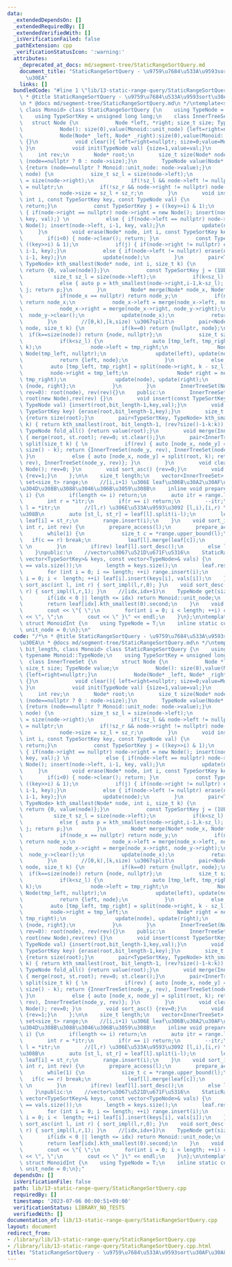 ```yaml
---
data:
  _extendedDependsOn: []
  _extendedRequiredBy: []
  _extendedVerifiedWith: []
  _isVerificationFailed: false
  _pathExtension: cpp
  _verificationStatusIcon: ':warning:'
  attributes:
    _deprecated_at_docs: md/segment-tree/StaticRangeSortQuery.md
    document_title: "StaticRangeSortQuery - \u9759\u7684\u533A\u9593sort\u30AF\u30A8\
      \u30EA"
    links: []
  bundledCode: "#line 1 \"lib/13-static-range-query/StaticRangeSortQuery.cpp\"\n/*\n\
    \ * @title StaticRangeSortQuery - \u9759\u7684\u533A\u9593sort\u30AF\u30A8\u30EA\
    \n * @docs md/segment-tree/StaticRangeSortQuery.md\n */\ntemplate<size_t bit_length,\
    \ class Monoid> class StaticRangeSortQuery {\n    using TypeNode = typename Monoid::TypeNode;\n\
    \    using TypeSortKey = unsigned long long;\n    class InnerTreeSet {\n     \
    \   struct Node {\n            Node *left, *right; size_t size; TypeNode value;\n\
    \            Node(): size(0),value(Monoid::unit_node) {left=right=nullptr;}\n\
    \            Node(Node* _left, Node* _right):size(0),value(Monoid::unit_node),left(_left),right(_right)\
    \ {}\n            void clear(){ left=right=nullptr; size=0;value=Monoid::unit_node;\
    \ }\n            void init(TypeNode val) {size=1,value=val;}\n        };\n   \
    \     int rev;\n        Node* root;\n        size_t size(Node* node) const {return\
    \ (node==nullptr ? 0 : node->size);}\n        TypeNode value(Node* node) const\
    \ {return (node==nullptr ? Monoid::unit_node: node->value);}\n        void update(Node*\
    \ node) {\n            size_t sz_l = size(node->left);\n            size_t sz_r\
    \ = size(node->right);\n            if(!sz_l && node->left != nullptr) node->left\
    \ = nullptr;\n            if(!sz_r && node->right != nullptr) node->right = nullptr;\n\
    \            node->size = sz_l + sz_r;\n        }\n        void insert(Node* node,\
    \ int i, const TypeSortKey key, const TypeNode val) {\n            if(i<0) { node->init(val);\
    \ return;}\n            const TypeSortKey j = ((key>>i) & 1);\n            if(j)\
    \ { if(node->right == nullptr) node->right = new Node(); insert(node->right, i-1,\
    \ key, val);} \n            else { if(node->left == nullptr) node->left = new\
    \ Node(); insert(node->left, i-1, key, val);}\n            update(node);\n   \
    \     }\n        void erase(Node* node, int i, const TypeSortKey key) {\n    \
    \        if(i<0) { node->clear(); return; }\n            const TypeSortKey j =\
    \ ((key>>i) & 1);\n            if(j) { if(node->right != nullptr) erase(node->right,\
    \ i-1, key);}\n            else { if(node->left != nullptr) erase(node->left,\
    \ i-1, key);}\n            update(node);\n        }\n        pair<TypeSortKey,\
    \ TypeNode> kth_smallest(Node* node, int i, size_t k) {\n            if(i<0) {\
    \ return {0, value(node)};}\n            const TypeSortKey j = (1ULL<<i);\n  \
    \          size_t sz_l = size(node->left);\n            if(k<sz_l) { return kth_smallest(node->left,i-1,k);}\n\
    \            else { auto p = kth_smallest(node->right,i-1,k-sz_l); p.first |=\
    \ j; return p;}\n        }\n        Node* merge(Node* node_x, Node* node_y) {\n\
    \            if(node_x == nullptr) return node_y;\n            if(node_y == nullptr)\
    \ return node_x;\n            node_x->left = merge(node_x->left, node_y->left);\n\
    \            node_x->right = merge(node_x->right, node_y->right);\n          \
    \  node_y->clear();\n            update(node_x);\n            return node_x;\n\
    \        }\n        //[0,k),[k,size) \u3067split\n        pair<Node*, Node*> split(Node*\
    \ node, size_t k) {\n            if(k==0) return {nullptr, node};\n          \
    \  if(k==size(node)) return {node, nullptr};\n            size_t sz_l = size(node->left);\n\
    \            if(k<sz_l) {\n                auto [tmp_left, tmp_right] = split(node->left,\
    \ k);\n                node->left = tmp_right;\n                Node* left = new\
    \ Node(tmp_left, nullptr);\n                update(left), update(node);\n    \
    \            return {left, node};\n            }\n            else {\n       \
    \         auto [tmp_left, tmp_right] = split(node->right, k - sz_l);\n       \
    \         node->right = tmp_left;\n                Node* right = new Node(nullptr,\
    \ tmp_right);\n                update(node), update(right);\n                return\
    \ {node, right};\n            }\n        }\n        InnerTreeSet(Node* node, int\
    \ rev=0): root(node), rev(rev){}\n    public:\n        InnerTreeSet(int rev=0):\
    \ root(new Node),rev(rev) {}\n        void insert(const TypeSortKey key, const\
    \ TypeNode val) {insert(root,bit_length-1,key,val);}\n        void erase(const\
    \ TypeSortKey key) {erase(root,bit_length-1,key);}\n        size_t size() const\
    \ {return size(root);}\n        pair<TypeSortKey, TypeNode> kth_smallest(size_t\
    \ k) { return kth_smallest(root, bit_length-1, (rev?size()-1-k:k));}\n       \
    \ TypeNode fold_all() {return value(root);}\n        void merge(InnerTreeSet st)\
    \ { merge(root, st.root); rev=0; st.clear();}\n        pair<InnerTreeSet, InnerTreeSet>\
    \ split(size_t k) { \n            if(rev) { auto [node_x, node_y] = split(root,\
    \ size() - k); return {InnerTreeSet(node_y, rev), InnerTreeSet(node_x, rev)};\
    \ }\n            else { auto [node_x, node_y] = split(root, k); return {InnerTreeSet(node_x,\
    \ rev), InnerTreeSet(node_y, rev)}; }\n        }\n        void clear() { root=new\
    \ Node(); rev=0; }\n        void sort_asc() {rev=0;}\n        void sort_desc()\
    \ {rev=1;}\n    };\n\n    size_t length;\n    vector<InnerTreeSet> leaf;\n   \
    \ set<size_t> range;\n    //[i,i+1) \u306E leaf\u306B\u30A2\u30AF\u30BB\u30B9\u3067\
    \u304D\u308B\u3088\u3046\u306B\u3059\u308B\n    inline void prepare_access(int\
    \ i) {\n        if(length <= i) return;\n        auto itr = range.lower_bound(i);\n\
    \        int r = *itr;\n        if(r == i) return;\n        --itr;\n        int\
    \ l = *itr;\n        //[l,r) \u306E\u533A\u9593\u3092 [l,i),[i,r) \u306Bsplit\u3059\
    \u308B\n        auto [st_l, st_r] = leaf[l].split(i-l);\n        leaf[l] = st_l;\
    \ leaf[i] = st_r;\n        range.insert(i);\n    }\n    void sort_impl(int l,\
    \ int r, int rev) {\n        prepare_access(l);\n        prepare_access(r);\n\
    \        while(1) {\n            size_t c = *range.upper_bound(l);\n         \
    \   if(c == r) break;\n            leaf[l].merge(leaf[c]);\n            range.erase(c);\
    \ \n        }\n        if(rev) leaf[l].sort_desc();\n        else leaf[l].sort_asc();\n\
    \    }\npublic:\n    //vector\u3067\u521D\u671F\u5316\n    StaticRangeSortQuery(const\
    \ vector<TypeSortKey>& keys, const vector<TypeNode>& vals) {\n        assert(keys.size()\
    \ == vals.size());\n        length = keys.size();\n        leaf.resize(length);\n\
    \        for (int i = 0; i <= length; ++i) range.insert(i);\n        for (int\
    \ i = 0; i <  length; ++i) leaf[i].insert(keys[i], vals[i]);\n    }\n    void\
    \ sort_asc(int l, int r) { sort_impl(l,r,0); }\n    void sort_desc(int l, int\
    \ r) { sort_impl(l,r,1); }\n    //[idx,idx+1)\n    TypeNode get(size_t idx) {\n\
    \        if(idx < 0 || length <= idx) return Monoid::unit_node;\n        prepare_access(idx);\n\
    \        return leaf[idx].kth_smallest(0).second;\n    }\n    void print(){\n\
    \        cout << \"{ \";\n        for(int i = 0; i < length; ++i) cout << leaf[i].fold_all()\
    \ << \", \";\n        cout << \" }\" << endl;\n    }\n};\n\ntemplate<class T>\
    \ struct MonoidInt {\n    using TypeNode = T;\n    inline static constexpr TypeNode\
    \ unit_node = 0;\n};\n"
  code: "/*\n * @title StaticRangeSortQuery - \u9759\u7684\u533A\u9593sort\u30AF\u30A8\
    \u30EA\n * @docs md/segment-tree/StaticRangeSortQuery.md\n */\ntemplate<size_t\
    \ bit_length, class Monoid> class StaticRangeSortQuery {\n    using TypeNode =\
    \ typename Monoid::TypeNode;\n    using TypeSortKey = unsigned long long;\n  \
    \  class InnerTreeSet {\n        struct Node {\n            Node *left, *right;\
    \ size_t size; TypeNode value;\n            Node(): size(0),value(Monoid::unit_node)\
    \ {left=right=nullptr;}\n            Node(Node* _left, Node* _right):size(0),value(Monoid::unit_node),left(_left),right(_right)\
    \ {}\n            void clear(){ left=right=nullptr; size=0;value=Monoid::unit_node;\
    \ }\n            void init(TypeNode val) {size=1,value=val;}\n        };\n   \
    \     int rev;\n        Node* root;\n        size_t size(Node* node) const {return\
    \ (node==nullptr ? 0 : node->size);}\n        TypeNode value(Node* node) const\
    \ {return (node==nullptr ? Monoid::unit_node: node->value);}\n        void update(Node*\
    \ node) {\n            size_t sz_l = size(node->left);\n            size_t sz_r\
    \ = size(node->right);\n            if(!sz_l && node->left != nullptr) node->left\
    \ = nullptr;\n            if(!sz_r && node->right != nullptr) node->right = nullptr;\n\
    \            node->size = sz_l + sz_r;\n        }\n        void insert(Node* node,\
    \ int i, const TypeSortKey key, const TypeNode val) {\n            if(i<0) { node->init(val);\
    \ return;}\n            const TypeSortKey j = ((key>>i) & 1);\n            if(j)\
    \ { if(node->right == nullptr) node->right = new Node(); insert(node->right, i-1,\
    \ key, val);} \n            else { if(node->left == nullptr) node->left = new\
    \ Node(); insert(node->left, i-1, key, val);}\n            update(node);\n   \
    \     }\n        void erase(Node* node, int i, const TypeSortKey key) {\n    \
    \        if(i<0) { node->clear(); return; }\n            const TypeSortKey j =\
    \ ((key>>i) & 1);\n            if(j) { if(node->right != nullptr) erase(node->right,\
    \ i-1, key);}\n            else { if(node->left != nullptr) erase(node->left,\
    \ i-1, key);}\n            update(node);\n        }\n        pair<TypeSortKey,\
    \ TypeNode> kth_smallest(Node* node, int i, size_t k) {\n            if(i<0) {\
    \ return {0, value(node)};}\n            const TypeSortKey j = (1ULL<<i);\n  \
    \          size_t sz_l = size(node->left);\n            if(k<sz_l) { return kth_smallest(node->left,i-1,k);}\n\
    \            else { auto p = kth_smallest(node->right,i-1,k-sz_l); p.first |=\
    \ j; return p;}\n        }\n        Node* merge(Node* node_x, Node* node_y) {\n\
    \            if(node_x == nullptr) return node_y;\n            if(node_y == nullptr)\
    \ return node_x;\n            node_x->left = merge(node_x->left, node_y->left);\n\
    \            node_x->right = merge(node_x->right, node_y->right);\n          \
    \  node_y->clear();\n            update(node_x);\n            return node_x;\n\
    \        }\n        //[0,k),[k,size) \u3067split\n        pair<Node*, Node*> split(Node*\
    \ node, size_t k) {\n            if(k==0) return {nullptr, node};\n          \
    \  if(k==size(node)) return {node, nullptr};\n            size_t sz_l = size(node->left);\n\
    \            if(k<sz_l) {\n                auto [tmp_left, tmp_right] = split(node->left,\
    \ k);\n                node->left = tmp_right;\n                Node* left = new\
    \ Node(tmp_left, nullptr);\n                update(left), update(node);\n    \
    \            return {left, node};\n            }\n            else {\n       \
    \         auto [tmp_left, tmp_right] = split(node->right, k - sz_l);\n       \
    \         node->right = tmp_left;\n                Node* right = new Node(nullptr,\
    \ tmp_right);\n                update(node), update(right);\n                return\
    \ {node, right};\n            }\n        }\n        InnerTreeSet(Node* node, int\
    \ rev=0): root(node), rev(rev){}\n    public:\n        InnerTreeSet(int rev=0):\
    \ root(new Node),rev(rev) {}\n        void insert(const TypeSortKey key, const\
    \ TypeNode val) {insert(root,bit_length-1,key,val);}\n        void erase(const\
    \ TypeSortKey key) {erase(root,bit_length-1,key);}\n        size_t size() const\
    \ {return size(root);}\n        pair<TypeSortKey, TypeNode> kth_smallest(size_t\
    \ k) { return kth_smallest(root, bit_length-1, (rev?size()-1-k:k));}\n       \
    \ TypeNode fold_all() {return value(root);}\n        void merge(InnerTreeSet st)\
    \ { merge(root, st.root); rev=0; st.clear();}\n        pair<InnerTreeSet, InnerTreeSet>\
    \ split(size_t k) { \n            if(rev) { auto [node_x, node_y] = split(root,\
    \ size() - k); return {InnerTreeSet(node_y, rev), InnerTreeSet(node_x, rev)};\
    \ }\n            else { auto [node_x, node_y] = split(root, k); return {InnerTreeSet(node_x,\
    \ rev), InnerTreeSet(node_y, rev)}; }\n        }\n        void clear() { root=new\
    \ Node(); rev=0; }\n        void sort_asc() {rev=0;}\n        void sort_desc()\
    \ {rev=1;}\n    };\n\n    size_t length;\n    vector<InnerTreeSet> leaf;\n   \
    \ set<size_t> range;\n    //[i,i+1) \u306E leaf\u306B\u30A2\u30AF\u30BB\u30B9\u3067\
    \u304D\u308B\u3088\u3046\u306B\u3059\u308B\n    inline void prepare_access(int\
    \ i) {\n        if(length <= i) return;\n        auto itr = range.lower_bound(i);\n\
    \        int r = *itr;\n        if(r == i) return;\n        --itr;\n        int\
    \ l = *itr;\n        //[l,r) \u306E\u533A\u9593\u3092 [l,i),[i,r) \u306Bsplit\u3059\
    \u308B\n        auto [st_l, st_r] = leaf[l].split(i-l);\n        leaf[l] = st_l;\
    \ leaf[i] = st_r;\n        range.insert(i);\n    }\n    void sort_impl(int l,\
    \ int r, int rev) {\n        prepare_access(l);\n        prepare_access(r);\n\
    \        while(1) {\n            size_t c = *range.upper_bound(l);\n         \
    \   if(c == r) break;\n            leaf[l].merge(leaf[c]);\n            range.erase(c);\
    \ \n        }\n        if(rev) leaf[l].sort_desc();\n        else leaf[l].sort_asc();\n\
    \    }\npublic:\n    //vector\u3067\u521D\u671F\u5316\n    StaticRangeSortQuery(const\
    \ vector<TypeSortKey>& keys, const vector<TypeNode>& vals) {\n        assert(keys.size()\
    \ == vals.size());\n        length = keys.size();\n        leaf.resize(length);\n\
    \        for (int i = 0; i <= length; ++i) range.insert(i);\n        for (int\
    \ i = 0; i <  length; ++i) leaf[i].insert(keys[i], vals[i]);\n    }\n    void\
    \ sort_asc(int l, int r) { sort_impl(l,r,0); }\n    void sort_desc(int l, int\
    \ r) { sort_impl(l,r,1); }\n    //[idx,idx+1)\n    TypeNode get(size_t idx) {\n\
    \        if(idx < 0 || length <= idx) return Monoid::unit_node;\n        prepare_access(idx);\n\
    \        return leaf[idx].kth_smallest(0).second;\n    }\n    void print(){\n\
    \        cout << \"{ \";\n        for(int i = 0; i < length; ++i) cout << leaf[i].fold_all()\
    \ << \", \";\n        cout << \" }\" << endl;\n    }\n};\n\ntemplate<class T>\
    \ struct MonoidInt {\n    using TypeNode = T;\n    inline static constexpr TypeNode\
    \ unit_node = 0;\n};"
  dependsOn: []
  isVerificationFile: false
  path: lib/13-static-range-query/StaticRangeSortQuery.cpp
  requiredBy: []
  timestamp: '2023-07-06 00:00:51+09:00'
  verificationStatus: LIBRARY_NO_TESTS
  verifiedWith: []
documentation_of: lib/13-static-range-query/StaticRangeSortQuery.cpp
layout: document
redirect_from:
- /library/lib/13-static-range-query/StaticRangeSortQuery.cpp
- /library/lib/13-static-range-query/StaticRangeSortQuery.cpp.html
title: "StaticRangeSortQuery - \u9759\u7684\u533A\u9593sort\u30AF\u30A8\u30EA"
---
```


